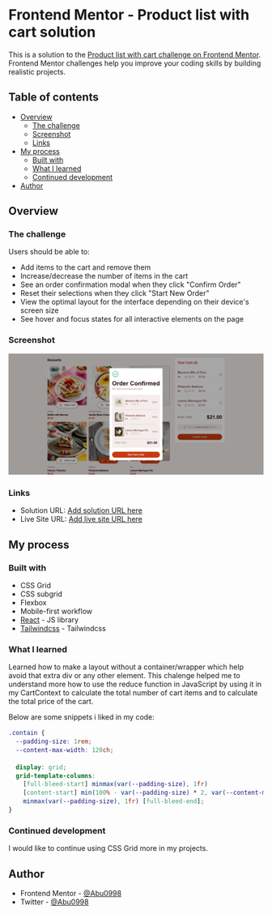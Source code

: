 # Frontend Mentor - Product list with cart solution

This is a solution to the [Product list with cart challenge on Frontend Mentor](https://www.frontendmentor.io/challenges/product-list-with-cart-5MmqLVAp_d). Frontend Mentor challenges help you improve your coding skills by building realistic projects. 

## Table of contents

- [Overview](#overview)
  - [The challenge](#the-challenge)
  - [Screenshot](#screenshot)
  - [Links](#links)
- [My process](#my-process)
  - [Built with](#built-with)
  - [What I learned](#what-i-learned)
  - [Continued development](#continued-development)
- [Author](#author)


## Overview

### The challenge

Users should be able to:

- Add items to the cart and remove them
- Increase/decrease the number of items in the cart
- See an order confirmation modal when they click "Confirm Order"
- Reset their selections when they click "Start New Order"
- View the optimal layout for the interface depending on their device's screen size
- See hover and focus states for all interactive elements on the page

### Screenshot

![](/public/Screenshot.png)


### Links

- Solution URL: [Add solution URL here](https://your-solution-url.com)
- Live Site URL: [Add live site URL here](https://your-live-site-url.com)

## My process

### Built with

- CSS Grid
- CSS subgrid
- Flexbox
- Mobile-first workflow
- [React](https://reactjs.org/) - JS library
- [Tailwindcss](https://tailwindcss.com/) - Tailwindcss


### What I learned

Learned how to make a layout without a container/wrapper which help avoid that extra div or any other element. This chalenge helped me to understand more how to use the reduce function in JavaScript by using it in my CartContext to calculate the total number of cart items and to calculate the total price of the cart. 

Below are some snippets i liked in my code:

```css
.contain {
  --padding-size: 1rem;
  --content-max-width: 120ch;
  
  display: grid;
  grid-template-columns: 
    [full-bleed-start] minmax(var(--padding-size), 1fr)
    [content-start] min(100% - var(--padding-size) * 2, var(--content-max-width)) [content-end]
    minmax(var(--padding-size), 1fr) [full-bleed-end];
}
```

### Continued development

I would like to continue using CSS Grid more in my projects.


## Author

- Frontend Mentor - [@Abu0998](https://www.frontendmentor.io/profile/Abuu998)
- Twitter - [@Abu0998](https://www.twitter.com/Abu0998)
